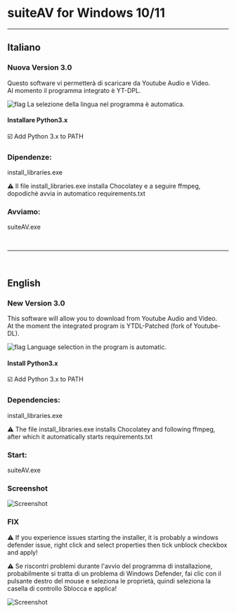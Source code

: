 # **suiteAV for Windows 10/11**
---

## Italiano

### Nuova Version 3.0
Questo software vi permetterà di scaricare da Youtube Audio e Video.  
Al momento il programma integrato è YT-DPL.

![flag](https://raw.githubusercontent.com/stevenrskelton/flag-icon/master/png/16/country-4x3/it.png) La selezione della lingua nel programma è automatica.


#### Installare Python3.x
:ballot_box_with_check: Add Python 3.x to PATH

### Dipendenze:
install_libraries.exe


⚠️ Il file install_libraries.exe installa Chocolatey e a seguire ffmpeg, dopodichè avvia in automatico requirements.txt

### Avviamo:

suiteAV.exe

<br>

---

<br>

## English

### New Version 3.0
This software will allow you to download from Youtube Audio and Video.  
At the moment the integrated program is YTDL-Patched (fork of Youtube-DL).

![flag](https://raw.githubusercontent.com/stevenrskelton/flag-icon/master/png/16/country-4x3/gb.png) Language selection in the program is automatic.


#### Install Python3.x
:ballot_box_with_check: Add Python 3.x to PATH

### Dependencies:
install_libraries.exe


⚠️ The file install_libraries.exe installs Chocolatey and following ffmpeg, after which it automatically starts requirements.txt

### Start:

suiteAV.exe

### Screenshot
![Screenshot](https://i.postimg.cc/XqS2LLQn/suiteav.png)

### FIX
⚠️ If you experience issues starting the installer, it is probably a windows defender issue, right click and select properties then tick unblock checkbox and apply!

⚠️ Se riscontri problemi durante l'avvio del programma di installazione, probabilmente si tratta di un problema di Windows Defender, fai clic con il pulsante destro del mouse e seleziona le proprietà, quindi seleziona la casella di controllo Sblocca e applica!

![Screenshot](https://i.postimg.cc/0jqgkS1z/block.png)










